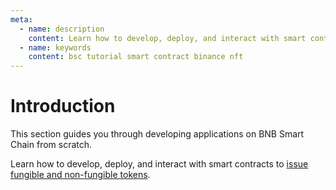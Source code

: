 ```yaml
---
meta:
  - name: description
    content: Learn how to develop, deploy, and interact with smart contracts on the BNB Smart Chain network.
  - name: keywords
    content: bsc tutorial smart contract binance nft
---
```


# Introduction

This section guides you through developing applications on BNB Smart Chain from scratch.

Learn how to develop, deploy, and interact with smart contracts to [issue fungible and non-fungible tokens](/tutorials/bsc/bep-1155-contract-with-truffle-and-openzeppelin).